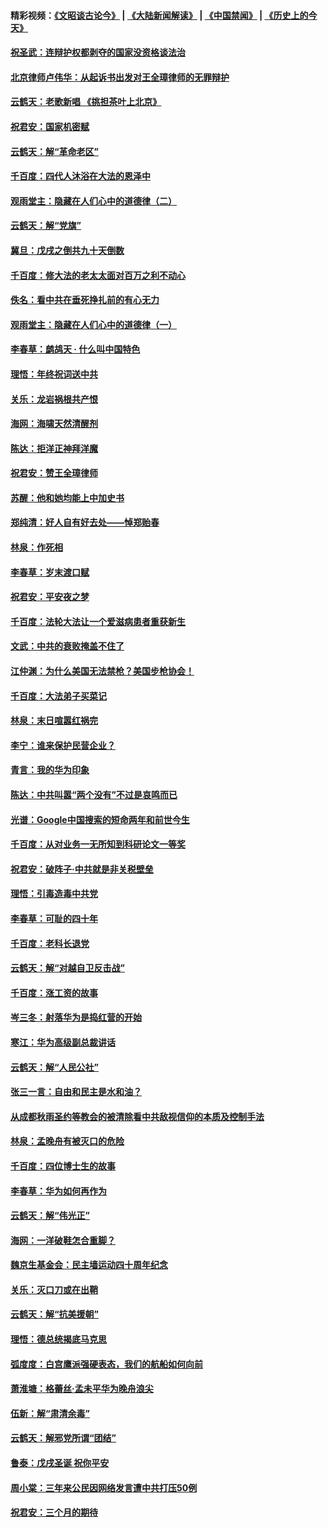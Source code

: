 #### 精彩视频：[《文昭谈古论今》](https://github.com/gfw-breaker/wenzhao/blob/master/README.md?t=12300331) | [《大陆新闻解读》](https://github.com/gfw-breaker/ntdtv-comedy/blob/master/README.md?t=12300331) | [《中国禁闻》](https://github.com/gfw-breaker/ntdtv-news/blob/master/README.md?t=12300331) | [《历史上的今天》](https://github.com/gfw-breaker/today-in-history/blob/master/README.md?t=12300331) 

#### [祝圣武：连辩护权都剥夺的国家没资格谈法治](../pages/nsc993/n10935672.md?t=12300331) 

#### [北京律师卢伟华：从起诉书出发对王全璋律师的无罪辩护](../pages/nsc993/n10939303.md?t=12300331) 

#### [云鹤天：老歌新唱 《挑担茶叶上北京》](../pages/nsc993/n10937870.md?t=12300331) 

#### [祝君安：国家机密赋](../pages/nsc993/n10937863.md?t=12300331) 

#### [云鹤天：解“革命老区”](../pages/nsc993/n10937858.md?t=12300331) 

#### [千百度：四代人沐浴在大法的恩泽中](../pages/nsc993/n10937630.md?t=12300331) 

#### [观雨堂主：隐藏在人们心中的道德律（二）](../pages/nsc993/n10937219.md?t=12300331) 

#### [云鹤天：解“党旗”](../pages/nsc993/n10937211.md?t=12300331) 

#### [冀旦：戊戌之倒共九十天倒数](../pages/nsc993/n10937168.md?t=12300331) 

#### [千百度：修大法的老太太面对百万之利不动心](../pages/nsc993/n10934913.md?t=12300331) 

#### [佚名：看中共在垂死挣扎前的有心无力](../pages/nsc993/n10934707.md?t=12300331) 

#### [观雨堂主：隐藏在人们心中的道德律（一）](../pages/nsc993/n10934699.md?t=12300331) 

#### [李春草：鹧鸪天 ‧ 什么叫中国特色](../pages/nsc993/n10934694.md?t=12300331) 

#### [理悟：年终祝词送中共](../pages/nsc993/n10933269.md?t=12300331) 

#### [关乐：龙岩祸根共产恨](../pages/nsc993/n10933253.md?t=12300331) 

#### [海网：海啸天然清醒剂](../pages/nsc993/n10933251.md?t=12300331) 

#### [陈达：拒洋正神拜洋魔](../pages/nsc993/n10933235.md?t=12300331) 

#### [祝君安：赞王全璋律师](../pages/nsc993/n10933273.md?t=12300331) 

#### [苏醒：他和她均能上中加史书](../pages/nsc993/n10933262.md?t=12300331) 

#### [郑纯清：好人自有好去处——悼郑贻春](../pages/nsc993/n10933256.md?t=12300331) 

#### [林泉：作死相](../pages/nsc993/n10933248.md?t=12300331) 

#### [李春草：岁末渡口赋](../pages/nsc993/n10933243.md?t=12300331) 

#### [祝君安：平安夜之梦](../pages/nsc993/n10931089.md?t=12300331) 

#### [千百度：法轮大法让一个爱滋病患者重获新生](../pages/nsc993/n10931128.md?t=12300331) 

#### [文武：中共的衰败掩盖不住了](../pages/nsc993/n10931085.md?t=12300331) 

#### [江仲渊：为什么美国无法禁枪？美国步枪协会！](../pages/nsc993/n10931078.md?t=12300331) 

#### [千百度：大法弟子买菜记](../pages/nsc993/n10929626.md?t=12300331) 

#### [林泉：末日喧嚣红祸完](../pages/nsc993/n10929158.md?t=12300331) 

#### [李宁：谁来保护民营企业？](../pages/nsc993/n10929049.md?t=12300331) 

#### [青言：我的华为印象](../pages/nsc993/n10927223.md?t=12300331) 

#### [陈达：中共叫嚣“两个没有”不过是哀鸣而已](../pages/nsc993/n10927213.md?t=12300331) 

#### [光谱：Google中国搜索的短命两年和前世今生](../pages/nsc993/n10927202.md?t=12300331) 

#### [千百度：从对业务一无所知到科研论文一等奖](../pages/nsc993/n10924400.md?t=12300331) 

#### [祝君安：破阵子‧中共就是非关税壁垒](../pages/nsc993/n10924033.md?t=12300331) 

#### [理悟：引毒造毒中共党](../pages/nsc993/n10922164.md?t=12300331) 

#### [李春草：可耻的四十年](../pages/nsc993/n10922095.md?t=12300331) 

#### [千百度：老科长退党](../pages/nsc993/n10922047.md?t=12300331) 

#### [云鹤天：解“对越自卫反击战”](../pages/nsc993/n10921340.md?t=12300331) 

#### [千百度：涨工资的故事](../pages/nsc993/n10919446.md?t=12300331) 

#### [岑三冬：射落华为是捣红营的开始](../pages/nsc993/n10919253.md?t=12300331) 

#### [寒江：华为高级副总裁讲话](../pages/nsc993/n10919239.md?t=12300331) 

#### [云鹤天：解“人民公社”](../pages/nsc993/n10917506.md?t=12300331) 

#### [张三一言：自由和民主是水和油？](../pages/nsc993/n10917501.md?t=12300331) 

#### [从成都秋雨圣约等教会的被清除看中共敌视信仰的本质及控制手法](../pages/nsc993/n10917309.md?t=12300331) 

#### [林泉：孟晚舟有被灭口的危险](../pages/nsc993/n10917305.md?t=12300331) 

#### [千百度：四位博士生的故事](../pages/nsc993/n10915623.md?t=12300331) 

#### [李春草：华为如何再作为](../pages/nsc993/n10915065.md?t=12300331) 

#### [云鹤天：解“伟光正”](../pages/nsc993/n10915024.md?t=12300331) 

#### [海网：一洋破鞋怎合重脚？](../pages/nsc993/n10914810.md?t=12300331) 

#### [魏京生基金会：民主墙运动四十周年纪念](../pages/nsc993/n10913787.md?t=12300331) 

#### [关乐：灭口刀或在出鞘](../pages/nsc993/n10910233.md?t=12300331) 

#### [云鹤天：解“抗美援朝”](../pages/nsc993/n10910225.md?t=12300331) 

#### [理悟：德总统揭底马克思](../pages/nsc993/n10907949.md?t=12300331) 

#### [弧度度：白宫鹰派强硬表态，我们的航船如何向前](../pages/nsc993/n10907681.md?t=12300331) 

#### [萧淮塘：格蕾丝‧孟未平华为晚舟浪尖](../pages/nsc993/n10907590.md?t=12300331) 

#### [伍新：解“肃清余毒”](../pages/nsc993/n10906830.md?t=12300331) 

#### [云鹤天：解邪党所谓“团结”](../pages/nsc993/n10906823.md?t=12300331) 

#### [鲁泰：戊戌圣诞 祝你平安](../pages/nsc993/n10906813.md?t=12300331) 

#### [周小棠：三年来公民因网络发言遭中共打压50例](../pages/nsc993/n10906801.md?t=12300331) 

#### [祝君安：三个月的期待](../pages/nsc993/n10906797.md?t=12300331) 

